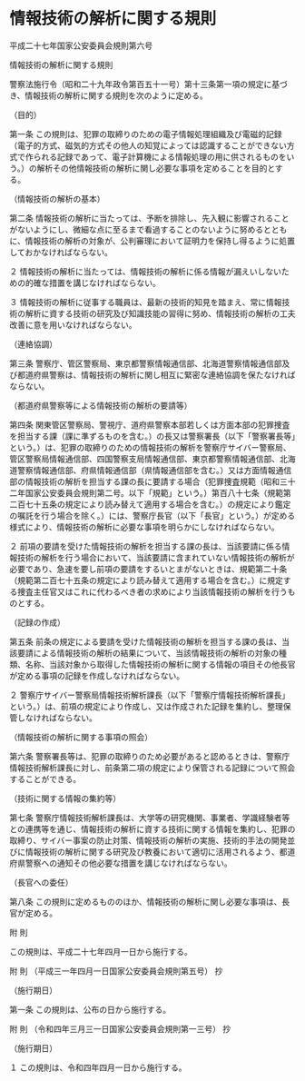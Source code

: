 # 情報技術の解析に関する規則

平成二十七年国家公安委員会規則第六号

情報技術の解析に関する規則

警察法施行令（昭和二十九年政令第百五十一号）第十三条第一項の規定に基づき、情報技術の解析に関する規則を次のように定める。

（目的）

第一条 この規則は、犯罪の取締りのための電子情報処理組織及び電磁的記録（電子的方式、磁気的方式その他人の知覚によっては認識することができない方式で作られる記録であって、電子計算機による情報処理の用に供されるものをいう。）の解析その他情報技術の解析に関し必要な事項を定めることを目的とする。

（情報技術の解析の基本）

第二条 情報技術の解析に当たっては、予断を排除し、先入観に影響されることがないようにし、微細な点に至るまで看過することのないように努めるとともに、情報技術の解析の対象が、公判審理において証明力を保持し得るように処置しておかなければならない。

２ 情報技術の解析に当たっては、情報技術の解析に係る情報が漏えいしないための的確な措置を講じなければならない。

３ 情報技術の解析に従事する職員は、最新の技術的知見を踏まえ、常に情報技術の解析に資する技術の研究及び知識技能の習得に努め、情報技術の解析の工夫改善に意を用いなければならない。

（連絡協調）

第三条 警察庁、管区警察局、東京都警察情報通信部、北海道警察情報通信部及び都道府県警察は、情報技術の解析に関し相互に緊密な連絡協調を保たなければならない。

（都道府県警察等による情報技術の解析の要請等）

第四条 関東管区警察局、警視庁、道府県警察本部若しくは方面本部の犯罪捜査を担当する課（課に準ずるものを含む。）の長又は警察署長（以下「警察署長等」という。）は、犯罪の取締りのための情報技術の解析を警察庁サイバー警察局、管区警察局情報通信部、四国警察支局情報通信部、東京都警察情報通信部、北海道警察情報通信部、府県情報通信部（県情報通信部を含む。）又は方面情報通信部の情報技術の解析を担当する課の長に要請する場合（犯罪捜査規範（昭和三十二年国家公安委員会規則第二号。以下「規範」という。）第百八十七条（規範第二百七十五条の規定により読み替えて適用する場合を含む。）の規定により鑑定の嘱託を行う場合を除く。）には、警察庁長官（以下「長官」という。）が定める様式により、情報技術の解析に必要な事項を明らかにしなければならない。

２ 前項の要請を受けた情報技術の解析を担当する課の長は、当該要請に係る情報技術の解析を行う場合において、当該要請に含まれていない情報技術の解析が必要であり、急速を要し前項の要請をするいとまがないときは、規範第二十条（規範第二百七十五条の規定により読み替えて適用する場合を含む。）に規定する捜査主任官又はこれに代わるべき者の求めにより当該情報技術の解析を行うものとする。

（記録の作成）

第五条 前条の規定による要請を受けた情報技術の解析を担当する課の長は、当該要請による情報技術の解析の結果について、当該情報技術の解析の対象の種類、名称、当該対象から取得した情報技術の解析に関する情報の項目その他長官が定める事項の記録を作成しなければならない。

２ 警察庁サイバー警察局情報技術解析課長（以下「警察庁情報技術解析課長」という。）は、前項の規定により作成し、又は作成された記録を集約し、整理保管しなければならない。

（情報技術の解析に関する事項の照会）

第六条 警察署長等は、犯罪の取締りのため必要があると認めるときは、警察庁情報技術解析課長に対し、前条第二項の規定により保管される記録について照会することができる。

（技術に関する情報の集約等）

第七条 警察庁情報技術解析課長は、大学等の研究機関、事業者、学識経験者等との連携等を通じ、情報技術の解析に資する技術に関する情報を集約し、犯罪の取締り、サイバー事案の防止対策、情報技術の解析の実施、技術的手法の開発並びに情報技術の解析に関する研究及び教養において適切に活用されるよう、都道府県警察への通知その他必要な措置を講じなければならない。

（長官への委任）

第八条 この規則に定めるもののほか、情報技術の解析に関し必要な事項は、長官が定める。

附 則

この規則は、平成二十七年四月一日から施行する。

附 則 （平成三一年四月一日国家公安委員会規則第五号） 抄

（施行期日）

第一条 この規則は、公布の日から施行する。

附 則 （令和四年三月三一日国家公安委員会規則第一三号） 抄

（施行期日）

１ この規則は、令和四年四月一日から施行する。
